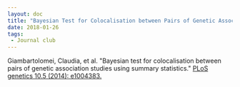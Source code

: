 ```yaml
---
layout: doc
title: "Bayesian Test for Colocalisation between Pairs of Genetic Association Studies Using Summary Statistics"
date: 2018-01-26
tags:
 - Journal club
---
```


Giambartolomei, Claudia, et al. "Bayesian test for colocalisation between pairs of genetic association studies using summary statistics." [PLoS genetics 10.5 (2014): e1004383.](http://journals.plos.org/plosgenetics/article?id=10.1371/journal.pgen.1004383)


